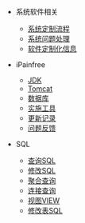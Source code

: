 - 系统软件相关
  - [系统定制流程](sys-custom.md)
  - [系统问题处理](sys-problem.md)
  - [软件定制化信息](sys-custom-info.md)
  
- iPainfree
  - [JDK](pain-jdk.md)
  - [Tomcat](pain-tomcat.md)
  - [数据库](pain-sql.md)
  - [实施工具](pain-tool.md)
  - [更新记录](pain-update.md)
  - [问题反馈](pain-bug.md)

- SQL
  - [查询SQL](sql-select.md)
  - [修改SQL](sql-update.md)
  - [聚合查询](sql-aggregation.md)
  - [连接查询](sql-join.md)
  - [视图VIEW](sql-view.md)
  - [修改表SQL](sql-table.md)
  